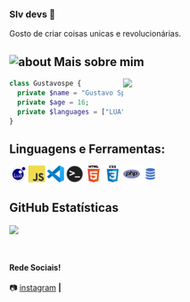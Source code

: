 ### Slv devs 🤙

Gosto de criar coisas unicas e revolucionárias.

## <img width="45" alt="about" src="https://raw.github.com/elizarov/elizarov/master/about.png"> Mais sobre mim

<img onerror="alert()" align="right" width="300" src="https://media2.giphy.com/media/26tn33aiTi1jkl6H6/giphy.gif" />

```php
class Gustavospe {
  private $name = "Gustavo Spengler";
  private $age = 16;
  private $languages = ["LUA", "JavaScript", "PHP"];
}
```

## **Linguagens e Ferramentas:**  

<code><img height="30" src="https://raw.githubusercontent.com/github/explore/80688e429a7d4ef2fca1e82350fe8e3517d3494d/topics/lua/lua.png"></code>
<code><img height="30" src="https://raw.githubusercontent.com/github/explore/80688e429a7d4ef2fca1e82350fe8e3517d3494d/topics/javascript/javascript.png"></code>
<code><img height="30" src="https://raw.githubusercontent.com/github/explore/80688e429a7d4ef2fca1e82350fe8e3517d3494d/topics/visual-studio-code/visual-studio-code.png"></code>
<code><img height="30" src="https://raw.githubusercontent.com/github/explore/80688e429a7d4ef2fca1e82350fe8e3517d3494d/topics/terminal/terminal.png"></code>
<code><img height="30" src="https://raw.githubusercontent.com/github/explore/80688e429a7d4ef2fca1e82350fe8e3517d3494d/topics/html/html.png"></code>
<code><img height="30" src="https://raw.githubusercontent.com/github/explore/80688e429a7d4ef2fca1e82350fe8e3517d3494d/topics/css/css.png"></code>
<code><img height="30" src="https://raw.githubusercontent.com/github/explore/80688e429a7d4ef2fca1e82350fe8e3517d3494d/topics/php/php.png"></code>
<code><img height="30" src="https://raw.githubusercontent.com/github/explore/80688e429a7d4ef2fca1e82350fe8e3517d3494d/topics/sql/sql.png"></code>


## **GitHub Estatísticas**

<a href="https://github.com/Gustavospe">
 <img align="center" src="https://github-readme-stats.vercel.app/api?username=Gustavospe&show_icons=true&theme=radical&line_height=27%22%20alt=%22Gustavospe%20github%20stats"/>
</a>

[instagram]: https://www.instagram.com/gustavospe
<br>

#### Rede Sociais!

📷 [instagram][instagram] **|** 
